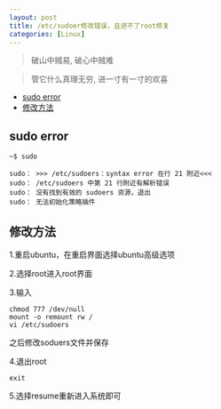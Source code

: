 ```yaml
---
layout: post
title: /etc/sudoer修改错误，且进不了root修复
categories: [Linux]
---
```


> 破山中贼易, 破心中贼难

> 管它什么真理无穷, 进一寸有一寸的欢喜

<!-- TOC -->

- [sudo error](#sudo-error)
- [修改方法](#%E4%BF%AE%E6%94%B9%E6%96%B9%E6%B3%95)

<!-- /TOC -->

## sudo error

``` shell
~$ sudo
```

```
sudo： >>> /etc/sudoers：syntax error 在行 21 附近<<<
sudo： /etc/sudoers 中第 21 行附近有解析错误
sudo： 没有找到有效的 sudoers 资源，退出
sudo： 无法初始化策略插件
```

## 修改方法

1.重启ubuntu，在重启界面选择ubuntu高级选项

2.选择root进入root界面

3.输入

```
chmod 777 /dev/null 
mount -o remount rw /
vi /etc/sudoers
```

之后修改soduers文件并保存

4.退出root

```
exit
```
5.选择resume重新进入系统即可
